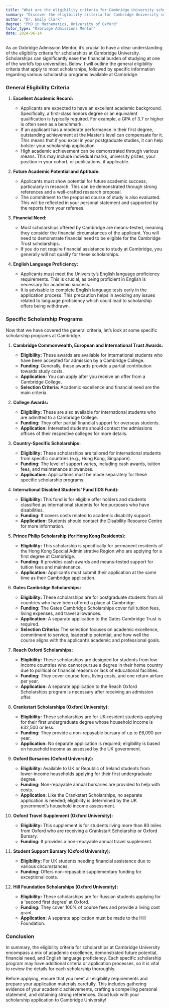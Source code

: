 ```yaml
---
title: "What are the eligibility criteria for Cambridge University scholarships?"
summary: "Discover the eligibility criteria for Cambridge University scholarships, including academic excellence and specific program requirements."
author: "Dr. Emily Clark"
degree: "PhD in Mathematics, University of Oxford"
tutor_type: "Oxbridge Admissions Mentor"
date: 2024-06-14
---
```


As an Oxbridge Admission Mentor, it’s crucial to have a clear understanding of the eligibility criteria for scholarships at Cambridge University. Scholarships can significantly ease the financial burden of studying at one of the world’s top universities. Below, I will outline the general eligibility criteria that apply to most scholarships, followed by specific information regarding various scholarship programs available at Cambridge.

### General Eligibility Criteria

1. **Excellent Academic Record:**
   - Applicants are expected to have an excellent academic background. Specifically, a first-class honors degree or an equivalent qualification is typically required. For example, a GPA of 3.7 or higher is often seen as a benchmark.
   - If an applicant has a moderate performance in their first degree, outstanding achievement at the Master’s level can compensate for it. This means that if you excel in your postgraduate studies, it can help bolster your scholarship application.
   - High academic achievement can be demonstrated through various means. This may include individual marks, university prizes, your position in your cohort, or publications, if applicable.

2. **Future Academic Potential and Aptitude:**
   - Applicants must show potential for future academic success, particularly in research. This can be demonstrated through strong references and a well-crafted research proposal.
   - The commitment to the proposed course of study is also evaluated. This will be reflected in your personal statement and supported by the reports from your referees.

3. **Financial Need:**
   - Most scholarships offered by Cambridge are means-tested, meaning they consider the financial circumstances of the applicant. You will need to demonstrate financial need to be eligible for the Cambridge Trust scholarships.
   - If you do not require financial assistance to study at Cambridge, you generally will not qualify for these scholarships.

4. **English Language Proficiency:**
   - Applicants must meet the University’s English language proficiency requirements. This is crucial, as being proficient in English is necessary for academic success.
   - It is advisable to complete English language tests early in the application process. This precaution helps in avoiding any issues related to language proficiency which could lead to scholarship offers being withdrawn.

### Specific Scholarship Programs

Now that we have covered the general criteria, let’s look at some specific scholarship programs at Cambridge.

1. **Cambridge Commonwealth, European and International Trust Awards:**
   - **Eligibility:** These awards are available for international students who have been accepted for admission by a Cambridge College.
   - **Funding:** Generally, these awards provide a partial contribution towards study costs.
   - **Application:** You can apply after you receive an offer from a Cambridge College.
   - **Selection Criteria:** Academic excellence and financial need are the main criteria.

2. **College Awards:**
   - **Eligibility:** These are also available for international students who are admitted to a Cambridge College.
   - **Funding:** They offer partial financial support for overseas students.
   - **Application:** Interested students should contact the admissions offices of their respective colleges for more details.

3. **Country-Specific Scholarships:**
   - **Eligibility:** These scholarships are tailored for international students from specific countries (e.g., Hong Kong, Singapore).
   - **Funding:** The level of support varies, including cash awards, tuition fees, and maintenance allowances.
   - **Application:** Applications must be made separately for these specific scholarship programs.

4. **International Disabled Students' Fund (IDS Fund):**
   - **Eligibility:** This fund is for eligible offer holders and students classified as international students for fee purposes who have disabilities.
   - **Funding:** It covers costs related to academic disability support.
   - **Application:** Students should contact the Disability Resource Centre for more information.

5. **Prince Philip Scholarship (for Hong Kong Residents):**
   - **Eligibility:** This scholarship is specifically for permanent residents of the Hong Kong Special Administrative Region who are applying for a first degree at Cambridge.
   - **Funding:** It provides cash awards and means-tested support for tuition fees and maintenance.
   - **Application:** Applicants must submit their application at the same time as their Cambridge application.

6. **Gates Cambridge Scholarships:**
   - **Eligibility:** These scholarships are for postgraduate students from all countries who have been offered a place at Cambridge.
   - **Funding:** The Gates Cambridge Scholarships cover full tuition fees, living expenses, and travel allowances.
   - **Application:** A separate application to the Gates Cambridge Trust is required.
   - **Selection Criteria:** The selection focuses on academic excellence, commitment to service, leadership potential, and how well the course aligns with the applicant’s academic and professional goals.

7. **Reach Oxford Scholarships:**
   - **Eligibility:** These scholarships are designed for students from low-income countries who cannot pursue a degree in their home country due to political or financial reasons or lack of educational facilities.
   - **Funding:** They cover course fees, living costs, and one return airfare per year.
   - **Application:** A separate application to the Reach Oxford Scholarships program is necessary after receiving an admission offer.

8. **Crankstart Scholarships (Oxford University):**
   - **Eligibility:** These scholarships are for UK-resident students applying for their first undergraduate degree whose household income is £32,500 or less.
   - **Funding:** They provide a non-repayable bursary of up to £6,090 per year.
   - **Application:** No separate application is required; eligibility is based on household income as assessed by the UK government.

9. **Oxford Bursaries (Oxford University):**
   - **Eligibility:** Available to UK or Republic of Ireland students from lower-income households applying for their first undergraduate degree.
   - **Funding:** Non-repayable annual bursaries are provided to help with costs.
   - **Application:** Like the Crankstart Scholarships, no separate application is needed; eligibility is determined by the UK government’s household income assessment.

10. **Oxford Travel Supplement (Oxford University):**
    - **Eligibility:** This supplement is for students living more than 80 miles from Oxford who are receiving a Crankstart Scholarship or Oxford Bursary.
    - **Funding:** It provides a non-repayable annual travel supplement.

11. **Student Support Bursary (Oxford University):**
    - **Eligibility:** For UK students needing financial assistance due to various circumstances.
    - **Funding:** Offers non-repayable supplementary funding for exceptional costs.

12. **Hill Foundation Scholarships (Oxford University):**
    - **Eligibility:** These scholarships are for Russian students applying for a 'second first degree' at Oxford.
    - **Funding:** They cover 100% of course fees and provide a living cost grant.
    - **Application:** A separate application must be made to the Hill Foundation.

### Conclusion

In summary, the eligibility criteria for scholarships at Cambridge University encompass a mix of academic excellence, demonstrated future potential, financial need, and English language proficiency. Each specific scholarship program may have additional criteria or application processes, so it is vital to review the details for each scholarship thoroughly.

Before applying, ensure that you meet all eligibility requirements and prepare your application materials carefully. This includes gathering evidence of your academic achievements, crafting a compelling personal statement, and obtaining strong references. Good luck with your scholarship application to Cambridge University!
    